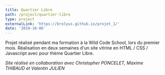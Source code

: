```yaml
---
title: Quartier Libre
path: /project/quartier-libre
type: project
externalLink: 'https://brolyus.github.io/projet_1/'
date: '2019-10-06'
---
```

Projet réalisé pendant ma formation à la Wild Code School, lors du premier mois.
Réalisation en deux semaines d'un site vitrine en HTML / CSS / Javascript avec pour thème Quartier Libre.

*Site réalisé en collaboration avec Christopher PONCELET, Maxime THIBAUD et Valentin JULIEN*
